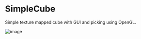 # SimpleCube

Simple texture mapped cube with GUI and picking using OpenGL.

![image](https://github.com/Vivaldi101/SimpleCube/assets/104928038/6fbf4934-3330-41fc-aa2b-7efa40400fbb)

